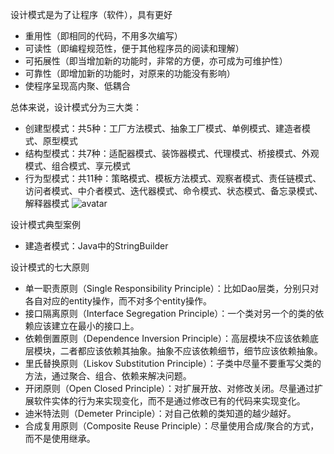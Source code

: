设计模式是为了让程序（软件），具有更好
- 重用性（即相同的代码，不用多次编写）
- 可读性（即编程规范性，便于其他程序员的阅读和理解）
- 可拓展性（即当增加新的功能时，非常的方便，亦可成为可维护性）
- 可靠性（即增加新的功能时，对原来的功能没有影响）
- 使程序呈现高内聚、低耦合

总体来说，设计模式分为三大类：
- 创建型模式：共5种：工厂方法模式、抽象工厂模式、单例模式、建造者模式、原型模式
- 结构型模式：共7种：适配器模式、装饰器模式、代理模式、桥接模式、外观模式、组合模式、享元模式
- 行为型模式：共11种：策略模式、模板方法模式、观察者模式、责任链模式、访问者模式、中介者模式、迭代器模式、命令模式、状态模式、备忘录模式、解释器模式
![avatar](images/Snipaste_2022-07-20_23-02-46.png)

设计模式典型案例
- 建造者模式：Java中的StringBuilder

设计模式的七大原则
- 单一职责原则（Single Responsibility Principle）：比如Dao层类，分别只对各自对应的entity操作，而不对多个entity操作。
- 接口隔离原则（Interface Segregation Principle）：一个类对另一个的类的依赖应该建立在最小的接口上。
- 依赖倒置原则（Dependence Inversion Principle）：高层模块不应该依赖底层模块，二者都应该依赖其抽象。抽象不应该依赖细节，细节应该依赖抽象。
- 里氏替换原则（Liskov Substitution Principle）：子类中尽量不要重写父类的方法，通过聚合、组合、依赖来解决问题。
- 开闭原则（Open Closed Principle）：对扩展开放、对修改关闭。尽量通过扩展软件实体的行为来实现变化，而不是通过修改已有的代码来实现变化。
- 迪米特法则（Demeter Principle）：对自己依赖的类知道的越少越好。
- 合成复用原则（Composite Reuse Principle）：尽量使用合成/聚合的方式， 而不是使用继承。
  

